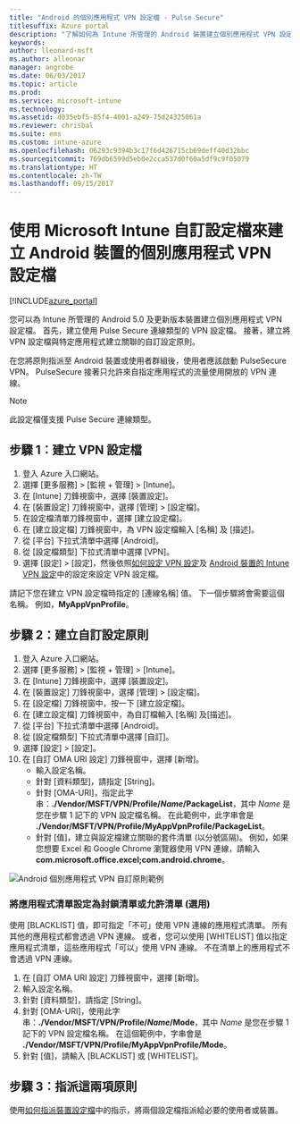 ```yaml
---
title: "Android 的個別應用程式 VPN 設定檔 - Pulse Secure"
titlesuffix: Azure portal
description: "了解如何為 Intune 所管理的 Android 裝置建立個別應用程式 VPN 設定檔。"
keywords: 
author: lleonard-msft
ms.author: alleonar
manager: angrobe
ms.date: 06/03/2017
ms.topic: article
ms.prod: 
ms.service: microsoft-intune
ms.technology: 
ms.assetid: d035ebf5-85f4-4001-a249-75d24325061a
ms.reviewer: chrisbal
ms.suite: ems
ms.custom: intune-azure
ms.openlocfilehash: 06293c9394b3c17f6d426715cb69deff40d32bbc
ms.sourcegitcommit: 769db6599d5eb0e2cca537d0f60a5df9c9f05079
ms.translationtype: HT
ms.contentlocale: zh-TW
ms.lasthandoff: 09/15/2017
---
```

# <a name="use-a-microsoft-intune-custom-profile-to-create-a-per-app-vpn-profile-for-android-devices"></a>使用 Microsoft Intune 自訂設定檔來建立 Android 裝置的個別應用程式 VPN 設定檔

[!INCLUDE[azure_portal](./includes/azure_portal.md)]

您可以為 Intune 所管理的 Android 5.0 及更新版本裝置建立個別應用程式 VPN 設定檔。 首先，建立使用 Pulse Secure 連線類型的 VPN 設定檔。 接著，建立將 VPN 設定檔與特定應用程式建立關聯的自訂設定原則。

在您將原則指派至 Android 裝置或使用者群組後，使用者應該啟動 PulseSecure VPN。 PulseSecure 接著只允許來自指定應用程式的流量使用開放的 VPN 連線。

> [!NOTE]
>
> 此設定檔僅支援 Pulse Secure 連線類型。


## <a name="step-1-create-a-vpn-profile"></a>步驟 1︰建立 VPN 設定檔


1. 登入 Azure 入口網站。
2. 選擇 [更多服務]  >  [監視 + 管理]  >  [Intune]。
3. 在 [Intune] 刀鋒視窗中，選擇 [裝置設定]。
2. 在 [裝置設定] 刀鋒視窗中，選擇 [管理]  >  [設定檔]。
2. 在設定檔清單刀鋒視窗中，選擇 [建立設定檔]。
3. 在 [建立設定檔] 刀鋒視窗中，為 VPN 設定檔輸入 [名稱] 及 [描述]。
4. 從 [平台] 下拉式清單中選擇 [Android]。
5. 從 [設定檔類型] 下拉式清單中選擇 [VPN]。
3. 選擇 [設定]  >  [設定]，然後依照[如何設定 VPN 設定](vpn-settings-configure.md)及 [Android 裝置的 Intune VPN 設定](vpn-settings-android.md)中的設定來設定 VPN 設定檔。

請記下您在建立 VPN 設定檔時指定的 [連線名稱] 值。 下一個步驟將會需要這個名稱。 例如，**MyAppVpnProfile**。

## <a name="step-2-create-a-custom-configuration-policy"></a>步驟 2：建立自訂設定原則

1. 登入 Azure 入口網站。
2. 選擇 [更多服務]  >  [監視 + 管理]  >  [Intune]。
3. 在 [Intune] 刀鋒視窗中，選擇 [裝置設定]。
2. 在 [裝置設定] 刀鋒視窗中，選擇 [管理]  >  [設定檔]。
3. 在 [設定檔] 刀鋒視窗中，按一下 [建立設定檔]。
4. 在 [建立設定檔] 刀鋒視窗中，為自訂檔輸入 [名稱] 及[描述]。
5. 從 [平台] 下拉式清單中選擇 [Android]。
6. 從 [設定檔類型] 下拉式清單中選擇 [自訂]。
7. 選擇 [設定]  >  [設定]。
3. 在 [自訂 OMA URI 設定] 刀鋒視窗中，選擇 [新增]。
    - 輸入設定名稱。
    - 針對 [資料類型]，請指定 [String]。
    - 針對 [OMA-URI]，指定此字串：**./Vendor/MSFT/VPN/Profile/*Name*/PackageList**，其中 *Name* 是您在步驟 1 記下的 VPN 設定檔名稱。 在此範例中，此字串會是 **./Vendor/MSFT/VPN/Profile/MyAppVpnProfile/PackageList**。
    - 針對 [值]，建立與設定檔建立關聯的套件清單 (以分號區隔)。 例如，如果您想要 Excel 和 Google Chrome 瀏覽器使用 VPN 連線，請輸入**com.microsoft.office.excel;com.android.chrome**。

![Android 個別應用程式 VPN 自訂原則範例](./media/android_per_app_vpn_oma_uri.png)

### <a name="set-your-app-list-to-blacklist-or-whitelist-optional"></a>將應用程式清單設定為封鎖清單或允許清單 (選用)
  使用 [BLACKLIST] 值，即可指定「不可」使用 VPN 連線的應用程式清單。 所有其他的應用程式都會透過 VPN 連線。
或者，您可以使用 [WHITELIST] 值以指定應用程式清單，這些應用程式「可以」使用 VPN 連線。 不在清單上的應用程式不會透過 VPN 連線。
  1.    在 [自訂 OMA URI 設定] 刀鋒視窗中，選擇 [新增]。
  2.    輸入設定名稱。
  3.    針對 [資料類型]，請指定 [String]。
  4.    針對 [OMA-URI]，使用此字串：**./Vendor/MSFT/VPN/Profile/*Name*/Mode**，其中 *Name* 是您在步驟 1 記下的 VPN 設定檔名稱。 在這個範例中，字串會是 **./Vendor/MSFT/VPN/Profile/MyAppVpnProfile/Mode**。
  5.    針對 [值]，請輸入 [BLACKLIST] 或 [WHITELIST]。



## <a name="step-3-assign-both-policies"></a>步驟 3︰指派這兩項原則

使用[如何指派裝置設定檔](device-profile-assign.md)中的指示，將兩個設定檔指派給必要的使用者或裝置。
